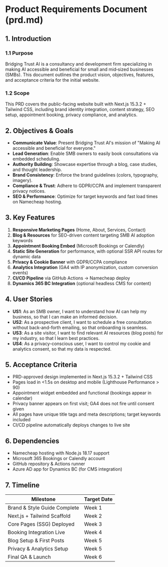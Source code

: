 # Product Requirements Document (prd.md)

## 1. Introduction

### 1.1 Purpose

Bridging Trust AI is a consultancy and development firm specializing in making AI accessible and beneficial for small and mid‑sized businesses (SMBs). This document outlines the product vision, objectives, features, and acceptance criteria for the initial website.

### 1.2 Scope

This PRD covers the public-facing website built with Next.js 15.3.2 + Tailwind CSS, including brand identity integration, content strategy, SEO setup, appointment booking, privacy compliance, and analytics.

## 2. Objectives & Goals

- **Communicate Value**: Present Bridging Trust AI's mission of "Making AI accessible and beneficial for everyone."
- **Lead Generation**: Enable SMB owners to easily book consultations via embedded scheduling.
- **Authority Building**: Showcase expertise through a blog, case studies, and thought leadership.
- **Brand Consistency**: Enforce the brand guidelines (colors, typography, imagery).
- **Compliance & Trust**: Adhere to GDPR/CCPA and implement transparent privacy notices.
- **SEO & Performance**: Optimize for target keywords and fast load times on Namecheap hosting.

## 3. Key Features

1. **Responsive Marketing Pages** (Home, About, Services, Contact)
2. **Blog & Resources** for SEO-driven content targeting SMB AI adoption keywords
3. **Appointment Booking Embed** (Microsoft Bookings or Calendly)
4. **Static Site Generation** for performance, with optional SSR API routes for dynamic data
5. **Privacy & Cookie Banner** with GDPR/CCPA compliance
6. **Analytics Integration** (GA4 with IP anonymization, custom conversion events)
7. **CI/CD Pipeline** via GitHub Actions → Namecheap deploy
8. **Dynamics 365 BC Integration** (optional headless CMS for content)

## 4. User Stories

- **US1**: As an SMB owner, I want to understand how AI can help my business, so that I can make an informed decision.
- **US2**: As a prospective client, I want to schedule a free consultation without back-and-forth emailing, so that onboarding is seamless.
- **US3**: As a site visitor, I want to find relevant AI resources (blog posts) for my industry, so that I learn best practices.
- **US4**: As a privacy-conscious user, I want to control my cookie and analytics consent, so that my data is respected.

## 5. Acceptance Criteria

- PRD-approved design implemented in Next.js 15.3.2 + Tailwind CSS
- Pages load in <1.5s on desktop and mobile (Lighthouse Performance > 90)
- Appointment widget embedded and functional (bookings appear in calendar)
- Privacy banner appears on first visit; GA4 does not fire until consent given
- All pages have unique title tags and meta descriptions; target keywords included
- CI/CD pipeline automatically deploys changes to live site

## 6. Dependencies

- Namecheap hosting with Node.js 18.17 support
- Microsoft 365 Bookings or Calendly account
- GitHub repository & Actions runner
- Azure AD app for Dynamics BC (for CMS integration)

## 7. Timeline

| Milestone                    | Target Date |
| ---------------------------- | ----------- |
| Brand & Style Guide Complete | Week 1      |
| Next.js + Tailwind Scaffold  | Week 2      |
| Core Pages (SSG) Deployed    | Week 3      |
| Booking Integration Live     | Week 4      |
| Blog Setup & First Posts     | Week 5      |
| Privacy & Analytics Setup    | Week 5      |
| Final QA & Launch            | Week 6      |
